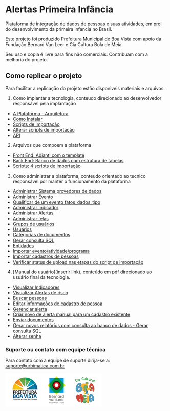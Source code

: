 # Alertas Primeira Infância
Plataforma de integração de dados de pessoas e suas atividades, em prol do desenvolvimento da primeira infancia no Brasil.

Este projeto foi produzido Prefeitura Municipal de Boa Vista com apoio da Fundação Bernard Van Leer e Cia Cultura Bola de Meia.

Seu uso e copia é livre para fins não comerciais.
Contribuam com a melhoria do projeto.

## Como replicar o projeto
Para facilitar a replicação do projeto estão disponiveis materiais e arquivos:

1. Como implantar a tecnologia, conteudo direcionado ao desenvolvedor responsável pela implantação
- [A Plataforma - Arquitetura](https://github.com/alertaspi/Alertas-Primeira-Infancia/wiki/A-Plataforma---Arquitetura)
- [Como Instalar](https://github.com/alertaspi/Alertas-Primeira-Infancia/wiki/Como-Instalar)
- [Scripts de importação](https://github.com/alertaspi/Alertas-Primeira-Infancia/wiki/Scripts-de-Importa%C3%A7%C3%A3o)
- [Alterar scripts de importação](https://github.com/alertaspi/Alertas-Primeira-Infancia/wiki/Alterar-Scripts-de-Importa%C3%A7%C3%A3o)
- [API](https://github.com/alertaspi/Alertas-Primeira-Infancia/wiki/API)

2. Arquivos que compoem a plataforma
- [Front End: Adianti com o template](https://github.com/alertaspi/Alertas-Primeira-Infancia/wiki/Front-End:-Adianti-com-o-Template)
- [Back End: Banco de dados com estrutura de tabelas](https://github.com/alertaspi/Alertas-Primeira-Infancia/wiki/Back-End:-Banco-de-Dados-com-Estrutura-de-Tabelas)
- [Scripts: 4 scripts de importação](https://github.com/alertaspi/Alertas-Primeira-Infancia/wiki/Scripts:-4-Scripts-de-Importa%C3%A7%C3%A3o)

3. Como administrar a plataforma, conteudo orientado ao tecnico responsável por manter o funcionamento da plataforma
- [Administrar Sistema provedores de dados](https://github.com/alertaspi/Alertas-Primeira-Infancia/wiki/Administrar-Sistemas-Provedores-de-Dados)
- [Administrar Evento](https://github.com/alertaspi/Alertas-Primeira-Infancia/wiki/Administrar-Evento)
- [Qualificar de um evento fatos_dados_tipo](https://github.com/alertaspi/Alertas-Primeira-Infancia/wiki/Qualificar-de-um-Evento:-fatos_dados_tipo)
- [Administrar Indicador](https://github.com/alertaspi/Alertas-Primeira-Infancia/wiki/Administrar-Indicador)
- [Administrar Alertas](https://github.com/alertaspi/Alertas-Primeira-Infancia/wiki/Administrar-Alertas)
- [Administrar telas](https://github.com/alertaspi/Alertas-Primeira-Infancia/wiki/Administrar-Telas)
- [Grupos de usuários](https://github.com/alertaspi/Alertas-Primeira-Infancia/wiki/Grupos-de-usu%C3%A1rios)
- [Usuários](https://github.com/alertaspi/Alertas-Primeira-Infancia/wiki/Administrar-Usu%C3%A1rios)
- [Categorias de documentos](https://github.com/alertaspi/Alertas-Primeira-Infancia/wiki/Categorias-de-documentos)
- [Gerar consulta SQL](https://github.com/alertaspi/Alertas-Primeira-Infancia/wiki/Gerar-Consulta-SQL)
- [Entidades](https://github.com/alertaspi/Alertas-Primeira-Infancia/wiki/Administrar-Entidade)
- [Importar evento/atividade/programa](https://github.com/alertaspi/Alertas-Primeira-Infancia/wiki/Importar-evento-atividade-programa)
- [Importar cadastros de pessoas](https://github.com/alertaspi/Alertas-Primeira-Infancia/wiki/Importar-cadastros-de-pessoas)
- [Verificar status de upload nas etapas do script de importação](https://github.com/alertaspi/Alertas-Primeira-Infancia/wiki/Verificar-status-de-upload-nas-etapas-do-script-de-importa%C3%A7%C3%A3o)

4. [Manual do usuário](inserir link), conteúdo em pdf direcionado ao usuário final da tecnologia.
- [Visualizar Indicadores](https://github.com/alertaspi/Alertas-Primeira-Infancia/wiki/Visualizar-Indicadores)
- [Visualizar Alertas de risco](https://github.com/alertaspi/Alertas-Primeira-Infancia/wiki/Visualizar-Alertas-de-Risco)
- [Buscar pessoas](https://github.com/alertaspi/Alertas-Primeira-Infancia/wiki/Buscar-Pessoas)
- [Editar informações de cadastro de pessoa](https://github.com/alertaspi/Alertas-Primeira-Infancia/wiki/Editar-Informa%C3%A7%C3%B5es-de-Cadastro-de-Pessoa)
- [Gerenciar alerta](https://github.com/alertaspi/Alertas-Primeira-Infancia/wiki/Gerenciar-Alerta)
- [Criar novo de alerta manual para um cadastro existente](https://github.com/alertaspi/Alertas-Primeira-Infancia/wiki/Criar-Novo-Alerta-Manual-Para-um-Cadastro-Existente)
- [Enviar documentos](https://github.com/alertaspi/Alertas-Primeira-Infancia/wiki/Enviar-Documentos)
- [Gerar novos relatórios com consulta ao banco de dados - Gerar consulta SQL](https://github.com/alertaspi/Alertas-Primeira-Infancia/wiki/Gerar-Novos-Relat%C3%B3rios-com-Consulta-ao-Banco-de-Dados---Gerar-consulta-SQL)
- [Alterar senha](https://github.com/alertaspi/Alertas-Primeira-Infancia/wiki/Alterar-Senha)


### Suporte ou contato com equipe técnica
Para contato com a equipe de suporte dirija-se a: [suporte@urbimatica.com.br](mailto:suporte@urbimatica.com.br)

![Logotipo](https://raw.githubusercontent.com/alertaspi/Alertas-Primeira-Infancia/master/Logos.png)
